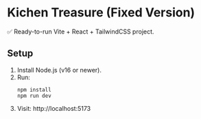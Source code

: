# Kichen Treasure (Fixed Version)

✅ Ready-to-run Vite + React + TailwindCSS project.

## Setup

1. Install Node.js (v16 or newer).
2. Run:
   ```
   npm install
   npm run dev
   ```
3. Visit: http://localhost:5173